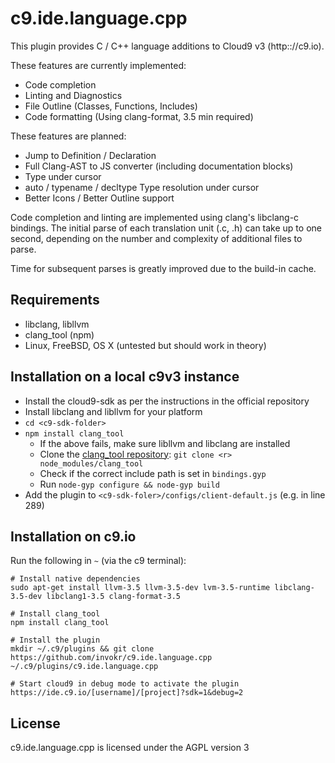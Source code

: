 c9.ide.language.cpp
===================

This plugin provides C / C++ language additions to Cloud9 v3 (http:://c9.io).

These features are currently implemented:

 * Code completion
 * Linting and Diagnostics
 * File Outline (Classes, Functions, Includes)
 * Code formatting (Using clang-format, 3.5 min required)

These features are planned:
 
 * Jump to Definition / Declaration
 * Full Clang-AST to JS converter (including documentation blocks)
 * Type under cursor
 * auto / typename / decltype Type resolution under cursor
 * Better Icons / Better Outline support

Code completion and linting are implemented using clang's libclang-c bindings.
The initial parse of each translation unit (.c, .h) can take up to one second,
depending on the number and complexity of additional files to parse.

Time for subsequent parses is greatly improved due to the build-in cache.


Requirements
------------

 * libclang, libllvm
 * clang_tool (npm)
 * Linux, FreeBSD, OS X (untested but should work in theory)

Installation on a local c9v3 instance
-------------------------------------

 * Install the cloud9-sdk as per the instructions in the official repository
 * Install libclang and libllvm for your platform
 * `cd <c9-sdk-folder>`
 * `npm install clang_tool`
   * If the above fails, make sure libllvm and libclang are installed
   * Clone the [clang_tool repository](https://github.com/invokr/clang_tool): `git clone <r> node_modules/clang_tool`
   * Check if the correct include path is set in `bindings.gyp`
   * Run `node-gyp configure && node-gyp build`
 * Add the plugin to `<c9-sdk-foler>/configs/client-default.js` (e.g. in line 289)

Installation on c9.io
---------------------

Run the following in `~` (via the c9 terminal):

    # Install native dependencies
    sudo apt-get install llvm-3.5 llvm-3.5-dev lvm-3.5-runtime libclang-3.5-dev libclang1-3.5 clang-format-3.5

    # Install clang_tool
    npm install clang_tool

    # Install the plugin
    mkdir ~/.c9/plugins && git clone https://github.com/invokr/c9.ide.language.cpp ~/.c9/plugins/c9.ide.language.cpp

    # Start cloud9 in debug mode to activate the plugin
    https://ide.c9.io/[username]/[project]?sdk=1&debug=2

License
-------

c9.ide.language.cpp is licensed under the AGPL version 3